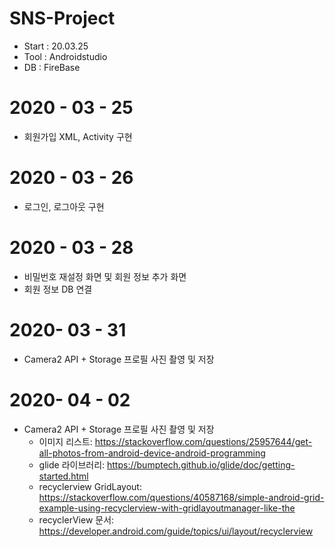 # SNS-Project
* Start : 20.03.25
* Tool : Androidstudio
* DB : FireBase

# 2020 - 03 - 25
* 회원가입 XML, Activity 구현

# 2020 - 03 - 26
* 로그인, 로그아웃 구현

# 2020 - 03 - 28
* 비밀번호 재설정 화면 및 회원 정보 추가 화면
* 회원 정보 DB 연결

# 2020- 03 - 31
* Camera2 API + Storage 프로필 사진 촬영 및 저장

# 2020- 04 - 02
* Camera2 API + Storage 프로필 사진 촬영 및 저장
  * 이미지 리스트: https://stackoverflow.com/questions/25957644/get-all-photos-from-android-device-android-programming
  * glide 라이브러리: https://bumptech.github.io/glide/doc/getting-started.html
  * recyclerview GridLayout: https://stackoverflow.com/questions/40587168/simple-android-grid-example-using-recyclerview-with-gridlayoutmanager-like-the
  * recyclerView 문서: https://developer.android.com/guide/topics/ui/layout/recyclerview
